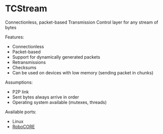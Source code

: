 # TCStream
Connectionless, packet-based Transmission Control layer for any stream of bytes

Features:
  * Connectionless
  * Packet-based
  * Support for dynamically generated packets
  * Retransmissions
  * Checksums
  * Can be used on devices with low memory (sending packet in chunks)

Assumptions:
  * P2P link
  * Sent bytes always arrive in order
  * Operating system available (mutexes, threads)

Available ports:
  * Linux
  * [RoboCORE](robocore.io)
